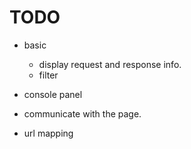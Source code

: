 # TODO

- basic
    - display request and response info.
    - filter

- console panel

- communicate with the page.

- url mapping
